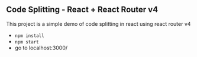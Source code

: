 ## Code Splitting - React + React Router v4

This project is a simple demo of code splitting in react using react router v4

- ```npm install```
- ```npm start```
- go to localhost:3000/